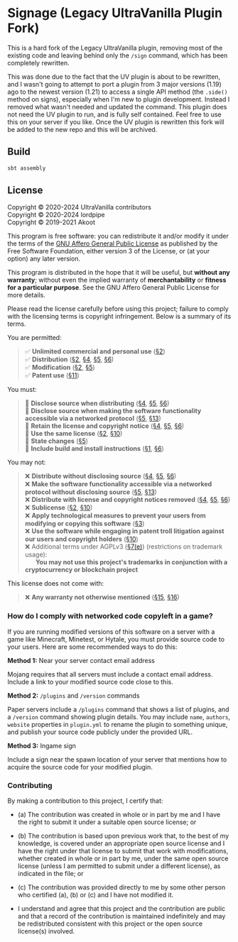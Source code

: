 # Signage (Legacy UltraVanilla Plugin Fork)

This is a hard fork of the Legacy UltraVanilla plugin, removing most of the existing code and leaving behind only the `/sign` command, which has been completely rewritten.

This was done due to the fact that the UV plugin is about to be rewritten, and I wasn't going to attempt to port
a plugin from 3 major versions (1.19) ago to the newest version (1.21) to access a single API method
(the `.side()` method on signs), especially when I'm new to plugin development.
Instead I removed what wasn't needed and updated the command.
This plugin does not need the UV plugin to run, and is fully self contained. Feel free to use this on your server if you like.
Once the UV plugin is rewritten this fork will be added to the new repo and this will be archived.

## Build

```bash
sbt assembly
```

## License

Copyright © 2020-2024 UltraVanilla contributors <br>
Copyright © 2020-2024 lordpipe <br>
Copyright © 2019-2021 Akoot

This program is free software: you can redistribute it and/or modify it under the terms of the [GNU Affero General Public License](LICENSE) as published by the Free Software Foundation, either version 3 of the License, or (at your option) any later version.

This program is distributed in the hope that it will be useful, but **without any warranty**; without even the implied warranty of **merchantability** or **fitness for a particular purpose**. See the GNU Affero General Public License for more details.

Please read the license carefully before using this project; failure to comply with the licensing terms is copyright infringement. Below is a summary of its terms.

You are permitted:

> ✅ **Unlimited commercial and personal use** ([§2](https://www.gnu.org/licenses/agpl-3.0.en.html#section2)) <br>
> ✅ **Distribution** ([§2](https://www.gnu.org/licenses/agpl-3.0.en.html#section2), [§4](https://www.gnu.org/licenses/agpl-3.0.en.html#section4), [§5](https://www.gnu.org/licenses/agpl-3.0.en.html#section5), [§6](https://www.gnu.org/licenses/agpl-3.0.en.html#section6)) <br>
> ✅ **Modification** ([§2](https://www.gnu.org/licenses/agpl-3.0.en.html#section2), [§5](https://www.gnu.org/licenses/agpl-3.0.en.html#section5))<br>
> ✅ **Patent use** ([§11](https://www.gnu.org/licenses/agpl-3.0.en.html#section11))<br>

You must:

> 🔲 **Disclose source when distributing** ([§4](https://www.gnu.org/licenses/agpl-3.0.en.html#section4), [§5](https://www.gnu.org/licenses/agpl-3.0.en.html#section5), [§6](https://www.gnu.org/licenses/agpl-3.0.en.html#section6)) <br>
> 🔲 **Disclose source when making the software functionality accessible via a networked protocol** ([§5](https://www.gnu.org/licenses/agpl-3.0.en.html#section6), [§13](https://www.gnu.org/licenses/agpl-3.0.en.html#section13)) <br>
> 🔲 **Retain the license and copyright notice** ([§4](https://www.gnu.org/licenses/agpl-3.0.en.html#section4), [§5](https://www.gnu.org/licenses/agpl-3.0.en.html#section5), [§6](https://www.gnu.org/licenses/agpl-3.0.en.html#section6)) <br>
> 🔲 **Use the same license** ([§2](https://www.gnu.org/licenses/agpl-3.0.en.html#section2), [§10](https://www.gnu.org/licenses/agpl-3.0.en.html#section10)) <br>
> 🔲 **State changes** ([§5](https://www.gnu.org/licenses/agpl-3.0.en.html#section5)) <br>
> 🔲 **Include build and install instructions** ([§1](https://www.gnu.org/licenses/agpl-3.0.en.html#section1), [§6](https://www.gnu.org/licenses/agpl-3.0.en.html#section6))

You may not:

> ❌ **Distribute without disclosing source** ([§4](https://www.gnu.org/licenses/agpl-3.0.en.html#section4), [§5](https://www.gnu.org/licenses/agpl-3.0.en.html#section5), [§6](https://www.gnu.org/licenses/agpl-3.0.en.html#section6)) <br>
> ❌ **Make the software functionality accessible via a networked protocol without disclosing source** ([§5](https://www.gnu.org/licenses/agpl-3.0.en.html#section6), [§13](https://www.gnu.org/licenses/agpl-3.0.en.html#section13)) <br>
> ❌ **Distribute with license and copyright notices removed** ([§4](https://www.gnu.org/licenses/agpl-3.0.en.html#section4), [§5](https://www.gnu.org/licenses/agpl-3.0.en.html#section5), [§6](https://www.gnu.org/licenses/agpl-3.0.en.html#section6)) <br>
> ❌ **Sublicense** ([§2](https://www.gnu.org/licenses/agpl-3.0.en.html#section2), [§10](https://www.gnu.org/licenses/agpl-3.0.en.html#section10)) <br>
> ❌ **Apply technological measures to prevent your users from modifying or copying this software** ([§3](https://www.gnu.org/licenses/agpl-3.0.en.html#section3)) <br>
> ❌ **Use the software while engaging in patent troll litigation against our users and copyright holders** ([§10](https://www.gnu.org/licenses/agpl-3.0.en.html#section10)) <br>
> ❌ Additional terms under AGPLv3 ([§7(e)](https://www.gnu.org/licenses/agpl-3.0.en.html#section7)) (restrictions on trademark usage): <br> &nbsp;&nbsp;&nbsp;&nbsp;&nbsp; **You may not use this project's trademarks in conjunction with a cryptocurrency or blockchain project**

This license does not come with:

> ❌ **Any warranty not otherwise mentioned** ([§15](https://www.gnu.org/licenses/agpl-3.0.en.html#section15), [§16](https://www.gnu.org/licenses/agpl-3.0.en.html#section16))

### How do I comply with networked code copyleft in a game?

If you are running modified versions of this software on a server with a game like Minecraft, Minetest, or Hytale, you must provide source code to your users. Here are some recommended ways to do this:

**Method 1:** Near your server contact email address

Mojang requires that all servers must include a contact email address. Include a link to your modified source code close to this.

**Method 2:** `/plugins` and `/version` commands

Paper servers include a `/plugins` command that shows a list of plugins, and a `/version` command showing plugin details. You may include `name`, `authors`, `website` properties in `plugin.yml` to rename the plugin to something unique, and publish your source code publicly under the provided URL.

**Method 3:** Ingame sign

Include a sign near the spawn location of your server that mentions how to acquire the source code for your modified plugin.

### Contributing

By making a contribution to this project, I certify that:

- (a) The contribution was created in whole or in part by me and I have the right to submit it under a suitable open source license; or

- (b) The contribution is based upon previous work that, to the best of my knowledge, is covered under an appropriate open source license and I have the right under that license to submit that work with modifications, whether created in whole or in part by me, under the same open source license (unless I am permitted to submit under a different license), as indicated in the file; or

- (c) The contribution was provided directly to me by some other person who certified (a), (b) or (c) and I have not modified it.

- I understand and agree that this project and the contribution are public and that a record of the contribution is maintained indefinitely and may be redistributed consistent with this project or the open source license(s) involved.

